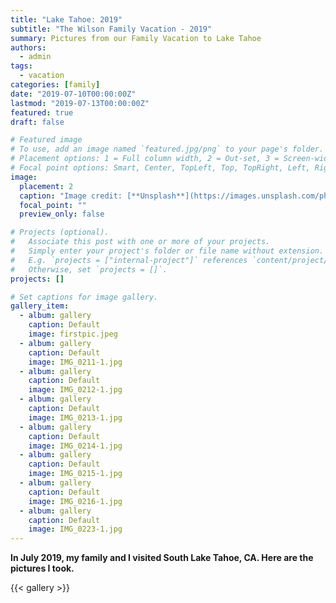 ```yaml
---
title: "Lake Tahoe: 2019"
subtitle: "The Wilson Family Vacation - 2019"
summary: Pictures from our Family Vacation to Lake Tahoe
authors:
  - admin
tags:
  - vacation
categories: [family]
date: "2019-07-10T00:00:00Z"
lastmod: "2019-07-13T00:00:00Z"
featured: true
draft: false

# Featured image
# To use, add an image named `featured.jpg/png` to your page's folder.
# Placement options: 1 = Full column width, 2 = Out-set, 3 = Screen-width
# Focal point options: Smart, Center, TopLeft, Top, TopRight, Left, Right, BottomLeft, Bottom, BottomRight
image:
  placement: 2
  caption: "Image credit: [**Unsplash**](https://images.unsplash.com/photo-1487253031786-9989fcd7bb73?ixlib=rb-1.2.1&ixid=eyJhcHBfaWQiOjEyMDd9&auto=format&fit=crop&w=800&q=60)"
  focal_point: ""
  preview_only: false

# Projects (optional).
#   Associate this post with one or more of your projects.
#   Simply enter your project's folder or file name without extension.
#   E.g. `projects = ["internal-project"]` references `content/project/deep-learning/index.md`.
#   Otherwise, set `projects = []`.
projects: []

# Set captions for image gallery.
gallery_item:
  - album: gallery
    caption: Default
    image: firstpic.jpeg
  - album: gallery
    caption: Default
    image: IMG_0211-1.jpg
  - album: gallery
    caption: Default
    image: IMG_0212-1.jpg
  - album: gallery
    caption: Default
    image: IMG_0213-1.jpg
  - album: gallery
    caption: Default
    image: IMG_0214-1.jpg
  - album: gallery
    caption: Default
    image: IMG_0215-1.jpg
  - album: gallery
    caption: Default
    image: IMG_0216-1.jpg
  - album: gallery
    caption: Default
    image: IMG_0223-1.jpg
---
```


**In July 2019, my family and I visited South Lake Tahoe, CA. Here are the pictures I took.**

{{< gallery >}}

